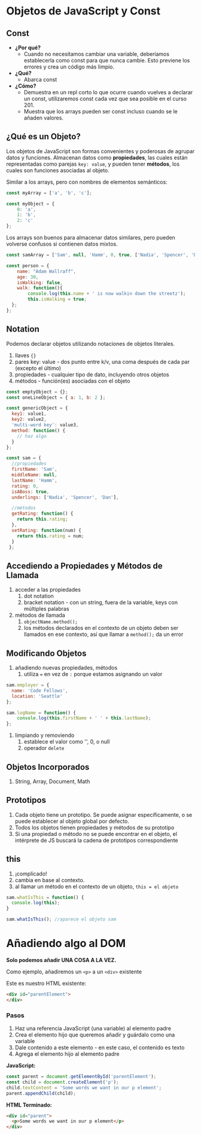 ﻿# Objetos de JavaScript y Const

## Const

- **¿Por qué?**
  - Cuando no necesitamos cambiar una variable, deberíamos establecerla como const para que nunca cambie. Esto previene los errores y crea un código más limpio.
- **¿Qué?**
  - Abarca const
- **¿Cómo?**
  - Demuestra en un repl corto lo que ocurre cuando vuelves a declarar un const, utilizaremos const cada vez que sea posible en el curso 201.
  - Muestra que los arrays pueden ser const incluso cuando se le añaden valores.

## ¿Qué es un Objeto?

Los objetos de JavaScript son formas convenientes y poderosas de agrupar datos y funciones. Almacenan datos como **propiedades**, las cuales están representadas como parejas `key: value`, y pueden tener **métodos**, los cuales son funciones asociadas al objeto.

Similar a los arrays, pero con nombres de elementos semánticos:

```javascript
const myArray = ['a', 'b', 'c'];

const myObject = {
	0: 'a',
	1: 'b',
	2: 'c'
};
```

Los arrays son buenos para almacenar datos similares, pero pueden volverse confusos si contienen datos mixtos.

```javascript
const samArray = ['Sam', null, 'Hamm', 0, true, ['Nadia', 'Spencer', 'Dan']];
```


```javascript
const person = {
	name: "Adam Wallraff",
	age: 30,
	isWalking: false,
	walk: function(){
		console.log(this.name + ' is now walkin down the streetz');
		this.isWalking = true;
  };
};
```

## Notation

Podemos declarar objetos utilizando notaciones de objetos literales.

1. llaves `{}`
1. pares key: value - dos punto entre k/v, una coma después de cada par (excepto el último)
1. propiedades - cualquier tipo de dato, incluyendo otros objetos
1. métodos - función(es) asociadas con el objeto

```javascript
const emptyObject = {};
const oneLineObject = { a: 1, b: 2 };

const genericObject = {
  key1: value1,
  key2: value2,
  'multi-word key': value3,
  method: function() {
    // haz algo
  }
};
```

```javascript
const sam = {
  //propiedades
  firstName: 'Sam',
  middleName: null,
  lastName: 'Hamm',
  rating: 0,
  isABoss: true,
  underlings: ['Nadia', 'Spencer', 'Dan'],

  //métodos
  getRating: function() {
  	return this.rating;
  },
  setRating: function(num) {
  	return this.rating = num;
  }
 };
```

## Accediendo a Propiedades y Métodos de Llamada

1. acceder a las propiedades
   1. dot notation
   1. bracket notation - con un string, fuera de la variable, keys con múltiples palabras
1. métodos de llamada
   1. `objectName.method();`
   1. los métodos declarados en el contexto de un objeto deben ser llamados en ese contexto, así que llamar a `method();` da un error

## Modificando Objetos

1. añadiendo nuevas propiedades, métodos
	1. utiliza `=` en vez de `:` porque estamos asignando un valor

```javascript
sam.employer = {
  name: 'Code Fellows',
  location: 'Seattle'
};

sam.logName = function() {
	console.log(this.firstName + ' ' + this.lastName);
};
```

1. limpiando y removiendo
   1. establece el valor como '', 0, o null
   1. operador `delete`

## Objetos Incorporados

1. String, Array, Document, Math

## Prototipos

1. Cada objeto tiene un prototipo. Se puede asignar específicamente, o se puede establecer al objeto global por defecto.
1. Todos los objetos tienen propiedades y métodos de su prototipo
1. Si una propiedad o método no se puede encontrar en el objeto, el intérprete de JS buscará la cadena de prototipos correspondiente

## this

1. ¡complicado!
1. cambia en base al contexto.
1. al llamar un método en el contexto de un objeto, `this = el objeto`

```javascript
sam.whatIsThis = function() {
  console.log(this);
}

sam.whatIsThis(); //aparece el objeto sam
```


# Añadiendo algo al DOM

**Solo podemos añadir UNA COSA A LA VEZ.**

Como ejemplo, añadiremos un `<p>` a un `<div>` existente

Este es nuestro HTML existente:

```HTML
<div id="parentElement">
</div>
```

### Pasos

1. Haz una referencia JavaScript (una variable) al elemento padre
1. Crea el elemento hijo que queremos añadir y guárdalo como una variable
1. Dale contenido a este elemento - en este caso, el contenido es texto
1. Agrega el elemento hijo al elemento padre

**JavaScript:**

```javascript
const parent = document.getElementById('parentElement');  
const child = document.createElement('p');  
child.textContent = 'Some words we want in our p element';  
parent.appendChild(child);
```

**HTML Terminado:**

```HTML
<div id="parent">
  <p>Some words we want in our p element</p>
</div>
```
